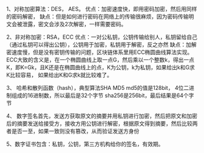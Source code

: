 1、对称加密算法：DES， AES。 
  优点：加密速度快，即用密码加密，然后用同样的密码解密，
  缺点：但是如何进行密码在网络上的传输很麻烦，因为密码传输明文会被泄露，密文会涉及2次解密，一样需要密码。

2、非对称加密：RSA，ECC
  优点：一对公私钥，公钥传输给别人，私钥留给自己（通过私钥可以得出公钥），公钥用于加密，私钥用于解密，反之亦然
  缺点：加解密速度慢，但是没有密钥传输的问题，区块链体系里用ECC椭圆曲线算法实现。
 ECC大致的含义是，在一个椭圆曲线上取一点G，然后乘以一个整数k，得出一点K，即K=Gk，且K还是在椭圆曲线上的点，K为公钥，k为私钥，如果给出k和G求K比较容易，
 如果给出K和G求k就比较难了。

3、 哈希和散列函数（hash），典型算法SHA MD5
md5的值是128bit， 4位二进制组成的16进制数，所以最后是32个字节
sha256是256bit，最后结果是64个字节

4、 数字签名首先，发送方获取原文的摘要并用私钥进行加密，然后把原文和加密后的摘要发送给接受方，接收方用公钥进行解密，根据原文得到摘要，然后比较两者是否一至，如果一致则没有篡改，从而验证发送方身份

5、数字证书包含：私钥，公钥，第三方机构给你的签名，有效期。
